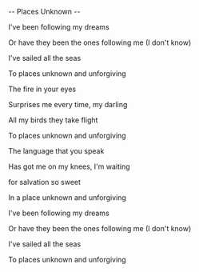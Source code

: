 -- Places Unknown --



I've been following my dreams

Or have they been the ones following me (I don't know)

I've sailed all the seas

To places unknown and unforgiving



The fire in your eyes

Surprises me every time, my darling

All my birds they take flight

To places unknown and unforgiving



The language that you speak

Has got me on my knees, I'm waiting

for salvation so sweet

In a place unknown and unforgiving



I've been following my dreams

Or have they been the ones following me (I don't know)

I've sailed all the seas

To places unknown and unforgiving